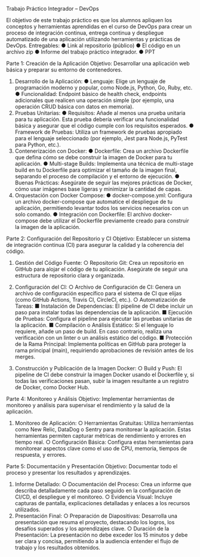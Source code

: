 Trabajo Práctico Integrador – DevOps

El objetivo de este trabajo práctico es que los alumnos apliquen los conceptos y
herramientas aprendidas en el curso de DevOps para crear un proceso de integración
continua, entrega continua y despliegue automatizado de una aplicación utilizando
herramientas y prácticas de DevOps.
Entregables:
    ● Link al repositorio (público)
    ● El código en un archivo zip
    ● Informe del trabajo práctico integrador.
    ● PPT

Parte 1: Creación de la Aplicación
Objetivo: Desarrollar una aplicación web básica y preparar su entorno de contenedores.
1. Desarrollo de la Aplicación:
● Lenguaje: Elige un lenguaje de programación moderno y popular, como
Node.js, Python, Go, Ruby, etc.
● Funcionalidad: Endpoint básico de health check, endpoints adicionales que
realicen una operación simple (por ejemplo, una operación CRUD básica con
datos en memoria).
2. Pruebas Unitarias:
● Requisitos: Añade al menos una prueba unitaria para tu aplicación. Esta
prueba debería verificar una funcionalidad básica y asegurar que el código
cumple con los requisitos esperados.
● Framework de Pruebas: Utiliza un framework de pruebas apropiado para el
lenguaje seleccionado (por ejemplo, Jest para Node.js, PyTest para Python,
etc.).
3. Contenerización con Docker:
● Dockerfile: Crea un archivo Dockerfile que defina cómo se debe construir la
imagen de Docker para tu aplicación.
● Multi-stage Builds: Implementa una técnica de multi-stage build en tu
Dockerfile para optimizar el tamaño de la imagen final, separando el proceso
de compilación y el entorno de ejecución.
● Buenas Prácticas: Asegúrate de seguir las mejores prácticas de Docker,
cómo usar imágenes base ligeras y minimizar la cantidad de capas.
4. Orquestación con Docker Compose:
● docker-compose.yml: Configura un archivo docker-compose que
automatice el despliegue de tu aplicación, permitiendo levantar todos los
servicios necesarios con un solo comando.
● Integración con Dockerfile: El archivo docker-compose debe utilizar el
Dockerfile previamente creado para construir la imagen de la aplicación.


Parte 2: Configuración del Repositorio y CI
Objetivo: Establecer un sistema de integración continua (CI) para asegurar la calidad y la
coherencia del código.
1. Gestión del Código Fuente:
○ Repositorio Git: Crea un repositorio en GitHub para alojar el código de tu
aplicación. Asegúrate de seguir una estructura de repositorio clara y
organizada.
2. Configuración del CI:
○ Archivo de Configuración de CI: Genera un archivo de configuración
específico para el sistema de CI que elijas (como GitHub Actions, Travis CI,
CircleCI, etc.).
○ Automatización de Tareas:
■ Instalación de Dependencias: El pipeline de CI debe incluir un paso
para instalar todas las dependencias de la aplicación.
■ Ejecución de Pruebas: Configura el pipeline para ejecutar las
pruebas unitarias de la aplicación.
■ Compilación o Análisis Estático: Si el lenguaje lo requiere, añade
un paso de build. En caso contrario, realiza una verificación con un
linter o un análisis estático del código.
■ Protección de la Rama Principal: Implementa políticas en GitHub
para proteger la rama principal (main), requiriendo aprobaciones de
revisión antes de los merges.


3. Construcción y Publicación de la Imagen Docker:
○ Build y Push: El pipeline de CI debe construir la imagen Docker usando el
Dockerfile y, si todas las verificaciones pasan, subir la imagen resultante a un
registro de Docker, como Docker Hub.


Parte 4: Monitoreo y Análisis
Objetivo: Implementar herramientas de monitoreo y análisis para supervisar el rendimiento
y la salud de la aplicación.
1. Monitoreo de Aplicación:
○ Herramientas Gratuitas: Utiliza herramientas como New Relic, DataDog o
Sentry para monitorear la aplicación. Estas herramientas permiten capturar
métricas de rendimiento y errores en tiempo real.
○ Configuración Básica: Configura estas herramientas para monitorear
aspectos clave como el uso de CPU, memoria, tiempos de respuesta, y
errores.


Parte 5: Documentación y Presentación
Objetivo: Documentar todo el proceso y presentar los resultados y aprendizajes.
1. Informe Detallado:
○ Documentación del Proceso: Crea un informe que describa detalladamente
cada paso seguido en la configuración de CI/CD, el despliegue y el
monitoreo.
○ Evidencia Visual: Incluye capturas de pantalla, explicaciones detalladas y
enlaces a los recursos utilizados.
2. Presentación Final:
○ Preparación de Diapositivas: Desarrolla una presentación que resuma el
proyecto, destacando los logros, los desafíos superados y los aprendizajes
clave.
○ Duración de la Presentación: La presentación no debe exceder los 15
minutos y debe ser clara y concisa, permitiendo a la audiencia entender el
flujo de trabajo y los resultados obtenidos.